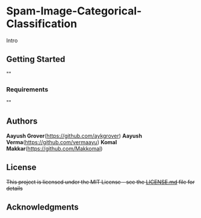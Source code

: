 # Spam-Image-Categorical-Classification
Intro

## Getting Started

""

### Requirements

""

## Authors

**Aayush Grover**(https://github.com/aykgrover)
**Aayush Verma**(https://github.com/vermaayu)
**Komal Makkar**(https://github.com/Makkomal)


## License

~~This project is licensed under the MIT License - see the [LICENSE.md](LICENSE.md) file for details~~

## Acknowledgments
